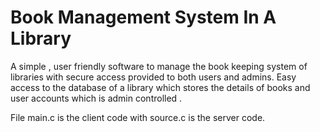 # Book Management System In A Library

A simple , user friendly software to manage the book keeping system of libraries with secure access provided to both users and admins. 
Easy access to the database of a library which stores the details of books and user accounts which is admin controlled .

File main.c is the client code with source.c is the server code. 
